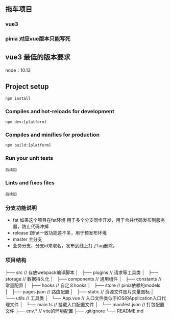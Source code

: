 ## 拖车项目

### vue3

### pinia 对应vue版本只能写死


## vue3 最低的版本要求

node：10.13

## Project setup
```
npm install
```

### Compiles and hot-reloads for development
```
npm dev:[platform]
```

### Compiles and minifies for production
```
npm build:[platform]
```

### Run your unit tests
```
后续加
```

### Lints and fixes files
```
后续加
```

### 分支功能说明

 * fat 如果这个项目在fat环境 用于多个分支同步开发，用于合并代码发布到服务器，防止代码冲掉
 * release 跟fat一致功能差不多，用于预发布环境
 * master 主分支
 * 业务分支，分支id来取名，发布到线上打了tag删除。

### 项目结构
├── src // 存放webpack编译脚本
│   ├── plugins // 请求等工具类
│   ├── storage // 数据持久化
│   ├── components // 通用组件
│   ├── constants // 常量配置
│   ├── hooks // 自定义hooks
│   ├── store // pinia依赖的models
│   ├── pages.json // 路由配置
│   ├── static // 资源文件图片矢量图标
│   └── utils   // 工具类
│   └── App.vue   // 入口文件类似于iOS的Application入口代理文件
│   └── main.ts   // 挂载入口配置文件
│   └── manifest.json   // 打包配置文件
├── env.* // vite的环境配置
├── .gitignore 
└── README.md